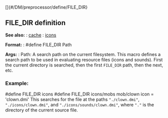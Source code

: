 []{#/DM/preprocessor/define/FILE_DIR}
## FILE_DIR definition
**See also:**
:   [cache](#/DM/cache)
:   [icons](#/DM/icon)
<!-- -->
**Format:**
:   #define FILE_DIR Path
<!-- -->
**Args:**
:   Path: A search path on the current filesystem.
This macro defines a search path to be used in evaluating resource files
(icons and sounds). First the current directory is searched, then the
first `FILE_DIR` path, then the next, etc.
### Example:
#define FILE_DIR icons #define FILE_DIR icons/mobs mob/clown icon =
\'clown.dmi\'
This searches for the file at the paths `"./clown.dmi"`,
`"./icons/clown.dmi"`, and `"./icons/sounds/clown.dmi"`, where `"."` is
the directory of the current source file.
